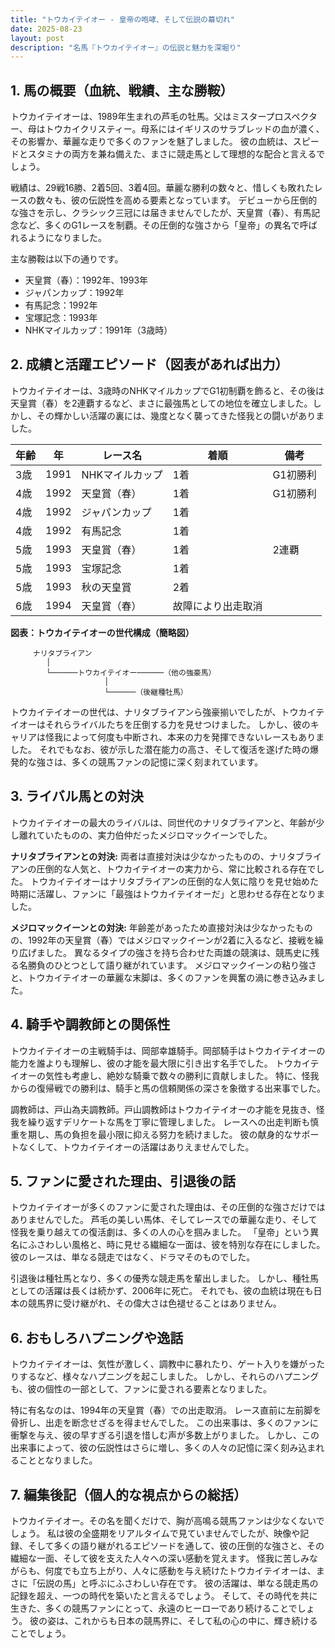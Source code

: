 ```yaml
---
title: "トウカイテイオー - 皇帝の咆哮、そして伝説の幕切れ"
date: 2025-08-23
layout: post
description: "名馬『トウカイテイオー』の伝説と魅力を深堀り"
---
```


## 1. 馬の概要（血統、戦績、主な勝鞍）

トウカイテイオーは、1989年生まれの芦毛の牡馬。父はミスタープロスペクター、母はトウカイクリスティー。母系にはイギリスのサラブレッドの血が濃く、その影響か、華麗な走りで多くのファンを魅了しました。  彼の血統は、スピードとスタミナの両方を兼ね備えた、まさに競走馬として理想的な配合と言えるでしょう。

戦績は、29戦16勝、2着5回、3着4回。華麗な勝利の数々と、惜しくも敗れたレースの数々も、彼の伝説性を高める要素となっています。  デビューから圧倒的な強さを示し、クラシック三冠には届きませんでしたが、天皇賞（春）、有馬記念など、多くのG1レースを制覇。その圧倒的な強さから「皇帝」の異名で呼ばれるようになりました。

主な勝鞍は以下の通りです。

* 天皇賞（春）：1992年、1993年
* ジャパンカップ：1992年
* 有馬記念：1992年
* 宝塚記念：1993年
* NHKマイルカップ：1991年（3歳時）


## 2. 成績と活躍エピソード（図表があれば出力）

トウカイテイオーは、3歳時のNHKマイルカップでG1初制覇を飾ると、その後は天皇賞（春）を2連覇するなど、まさに最強馬としての地位を確立しました。しかし、その輝かしい活躍の裏には、幾度となく襲ってきた怪我との闘いがありました。

| 年齢 | 年 | レース名 | 着順 | 備考 |
|---|---|---|---|---|
| 3歳 | 1991 | NHKマイルカップ | 1着 | G1初勝利 |
| 4歳 | 1992 | 天皇賞（春） | 1着 | G1初勝利 |
| 4歳 | 1992 | ジャパンカップ | 1着 | |
| 4歳 | 1992 | 有馬記念 | 1着 | |
| 5歳 | 1993 | 天皇賞（春） | 1着 | 2連覇 |
| 5歳 | 1993 | 宝塚記念 | 1着 | |
| 5歳 | 1993 | 秋の天皇賞 | 2着 |  |
| 6歳 | 1994 | 天皇賞（春） | 故障により出走取消 |  |

**図表：トウカイテイオーの世代構成（簡略図）**

```
     ナリタブライアン
        │
        └──────トウカイテイオー──────（他の強豪馬）
                     │
                     └──────（後継種牡馬）
```

トウカイテイオーの世代は、ナリタブライアンら強豪揃いでしたが、トウカイテイオーはそれらライバルたちを圧倒する力を見せつけました。  しかし、彼のキャリアは怪我によって何度も中断され、本来の力を発揮できないレースもありました。  それでもなお、彼が示した潜在能力の高さ、そして復活を遂げた時の爆発的な強さは、多くの競馬ファンの記憶に深く刻まれています。


## 3. ライバル馬との対決

トウカイテイオーの最大のライバルは、同世代のナリタブライアンと、年齢が少し離れていたものの、実力伯仲だったメジロマックイーンでした。

**ナリタブライアンとの対決:**  両者は直接対決は少なかったものの、ナリタブライアンの圧倒的な人気と、トウカイテイオーの実力から、常に比較される存在でした。  トウカイテイオーはナリタブライアンの圧倒的な人気に陰りを見せ始めた時期に活躍し、ファンに「最強はトウカイテイオーだ」と思わせる存在となりました。

**メジロマックイーンとの対決:**  年齢差があったため直接対決は少なかったものの、1992年の天皇賞（春）ではメジロマックイーンが2着に入るなど、接戦を繰り広げました。  異なるタイプの強さを持ち合わせた両雄の競演は、競馬史に残る名勝負のひとつとして語り継がれています。  メジロマックイーンの粘り強さと、トウカイテイオーの華麗な末脚は、多くのファンを興奮の渦に巻き込みました。


## 4. 騎手や調教師との関係性

トウカイテイオーの主戦騎手は、岡部幸雄騎手。岡部騎手はトウカイテイオーの能力を誰よりも理解し、彼の才能を最大限に引き出す名手でした。  トウカイテイオーの気性も考慮し、絶妙な騎乗で数々の勝利に貢献しました。  特に、怪我からの復帰戦での勝利は、騎手と馬の信頼関係の深さを象徴する出来事でした。

調教師は、戸山為夫調教師。戸山調教師はトウカイテイオーの才能を見抜き、怪我を繰り返すデリケートな馬を丁寧に管理しました。  レースへの出走判断も慎重を期し、馬の負担を最小限に抑える努力を続けました。  彼の献身的なサポートなくして、トウカイテイオーの活躍はありえませんでした。


## 5. ファンに愛された理由、引退後の話

トウカイテイオーが多くのファンに愛された理由は、その圧倒的な強さだけではありませんでした。  芦毛の美しい馬体、そしてレースでの華麗な走り、そして怪我を乗り越えての復活劇は、多くの人の心を掴みました。  「皇帝」という異名にふさわしい風格と、時に見せる繊細な一面は、彼を特別な存在にしました。  彼のレースは、単なる競走ではなく、ドラマそのものでした。

引退後は種牡馬となり、多くの優秀な競走馬を輩出しました。  しかし、種牡馬としての活躍は長くは続かず、2006年に死亡。  それでも、彼の血統は現在も日本の競馬界に受け継がれ、その偉大さは色褪せることはありません。


## 6. おもしろハプニングや逸話

トウカイテイオーは、気性が激しく、調教中に暴れたり、ゲート入りを嫌がったりするなど、様々なハプニングを起こしました。  しかし、それらのハプニングも、彼の個性の一部として、ファンに愛される要素となりました。

特に有名なのは、1994年の天皇賞（春）での出走取消。  レース直前に左前脚を骨折し、出走を断念せざるを得ませんでした。  この出来事は、多くのファンに衝撃を与え、彼の早すぎる引退を惜しむ声が多数上がりました。  しかし、この出来事によって、彼の伝説性はさらに増し、多くの人々の記憶に深く刻み込まれることとなりました。


## 7. 編集後記（個人的な視点からの総括）

トウカイテイオー。その名を聞くだけで、胸が高鳴る競馬ファンは少なくないでしょう。  私は彼の全盛期をリアルタイムで見ていませんでしたが、映像や記録、そして多くの語り継がれるエピソードを通して、彼の圧倒的な強さと、その繊細な一面、そして彼を支えた人々への深い感動を覚えます。  怪我に苦しみながらも、何度でも立ち上がり、人々に感動を与え続けたトウカイテイオーは、まさに「伝説の馬」と呼ぶにふさわしい存在です。  彼の活躍は、単なる競走馬の記録を超え、一つの時代を築いたと言えるでしょう。  そして、その時代を共に生きた、多くの競馬ファンにとって、永遠のヒーローであり続けることでしょう。  彼の姿は、これからも日本の競馬界に、そして私の心の中に、輝き続けることでしょう。
